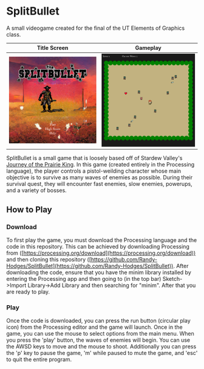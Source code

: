 # SplitBullet
A small videogame created for the final of the UT Elements of Graphics class.

Title Screen             |  Gameplay
:-------------------------:|:-------------------------:
![Title Screen](data/media/screenshots/full/title_screen.png)  |  ![Gameplay](data/media/screenshots/full/gameplay_r7.png)

SplitBullet is a small game that is loosely based off of Stardew Valley's [Journey of the Prairie King](https://stardewvalleywiki.com/Journey_of_the_Prairie_King). In this game (created entirely in the Processing language), the player controls a pistol-weilding character whose main objective is to survive as many waves of enemies as possible. During their survival quest, they will encounter fast enemies, slow enemies, powerups, and a variety of bosses. 

## How to Play
### Download
To first play the game, you must download the Processing language and the code in this repository. This can be achieved by downloading Processing from ([https://processing.org/download](https://processing.org/download)) and then cloning this repository ([https://github.com/Randy-Hodges/SplitBullet](https://github.com/Randy-Hodges/SplitBullet)). After downloading the code, ensure that you have the minim library installed by entering the Processing app and then going to (in the top bar) Sketch->Import Library->Add Library and then searching for "minim". After that you are ready to play.
### Play
Once the code is downloaded, you can press the run button (circular play icon) from the Processing editor and the game will launch. Once in the game, you can use the mouse to select options from the main menu. When you press the 'play' button, the waves of enemies will begin. You can use the AWSD keys to move and the mouse to shoot. Additionally you can press the 'p' key to pause the game, 'm' while paused to mute the game, and 'esc' to quit the entire program.
